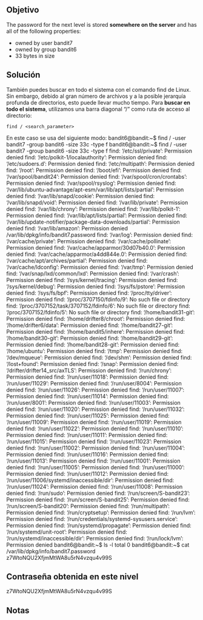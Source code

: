 ## Objetivo
The password for the next level is stored **somewhere on the server** and has all of the following properties:

- owned by user bandit7
- owned by group bandit6
- 33 bytes in size
## Solución 
También puedes buscar en todo el sistema con el comando find de Linux. Sin embargo, debido al gran número de archivos y a la posible jerarquía profunda de directorios, esto puede llevar mucho tiempo. Para **buscar en todo el sistema**, utilizamos una barra diagonal “/” como ruta de acceso al directorio:
```
find / <search_parameter>
```
En este caso se usa del siguiente modo: 
bandit6@bandit:~$ find / -user bandit7 -group bandit6 -size 33c -type f
bandit6@bandit:~$ find / -user bandit7 -group bandit6 -size 33c -type f
find: ‘/etc/ssl/private’: Permission denied
find: ‘/etc/polkit-1/localauthority’: Permission denied
find: ‘/etc/sudoers.d’: Permission denied
find: ‘/etc/multipath’: Permission denied
find: ‘/root’: Permission denied
find: ‘/boot/efi’: Permission denied
find: ‘/var/spool/bandit24’: Permission denied
find: ‘/var/spool/cron/crontabs’: Permission denied
find: ‘/var/spool/rsyslog’: Permission denied
find: ‘/var/lib/ubuntu-advantage/apt-esm/var/lib/apt/lists/partial’: Permission denied
find: ‘/var/lib/snapd/cookie’: Permission denied
find: ‘/var/lib/snapd/void’: Permission denied
find: ‘/var/lib/private’: Permission denied
find: ‘/var/lib/chrony’: Permission denied
find: ‘/var/lib/polkit-1’: Permission denied
find: ‘/var/lib/apt/lists/partial’: Permission denied
find: ‘/var/lib/update-notifier/package-data-downloads/partial’: Permission denied
find: ‘/var/lib/amazon’: Permission denied
/var/lib/dpkg/info/bandit7.password
find: ‘/var/log’: Permission denied
find: ‘/var/cache/private’: Permission denied
find: ‘/var/cache/pollinate’: Permission denied
find: ‘/var/cache/apparmor/30d07b40.0’: Permission denied
find: ‘/var/cache/apparmor/a4dd844e.0’: Permission denied
find: ‘/var/cache/apt/archives/partial’: Permission denied
find: ‘/var/cache/ldconfig’: Permission denied
find: ‘/var/tmp’: Permission denied
find: ‘/var/snap/lxd/common/lxd’: Permission denied
find: ‘/var/crash’: Permission denied
find: ‘/sys/kernel/tracing’: Permission denied
find: ‘/sys/kernel/debug’: Permission denied
find: ‘/sys/fs/pstore’: Permission denied
find: ‘/sys/fs/bpf’: Permission denied
find: ‘/proc/tty/driver’: Permission denied
find: ‘/proc/3707150/fdinfo/9’: No such file or directory
find: ‘/proc/3707152/task/3707152/fdinfo/6’: No such file or directory
find: ‘/proc/3707152/fdinfo/5’: No such file or directory
find: ‘/home/bandit31-git’: Permission denied
find: ‘/home/drifter8/chroot’: Permission denied
find: ‘/home/drifter6/data’: Permission denied
find: ‘/home/bandit27-git’: Permission denied
find: ‘/home/bandit5/inhere’: Permission denied
find: ‘/home/bandit30-git’: Permission denied
find: ‘/home/bandit29-git’: Permission denied
find: ‘/home/bandit28-git’: Permission denied
find: ‘/home/ubuntu’: Permission denied
find: ‘/tmp’: Permission denied
find: ‘/dev/mqueue’: Permission denied
find: ‘/dev/shm’: Permission denied
find: ‘/lost+found’: Permission denied
find: ‘/snap’: Permission denied
find: ‘/drifter/drifter14_src/axTLS’: Permission denied
find: ‘/run/chrony’: Permission denied
find: ‘/run/user/11018’: Permission denied
find: ‘/run/user/11029’: Permission denied
find: ‘/run/user/8004’: Permission denied
find: ‘/run/user/11026’: Permission denied
find: ‘/run/user/11007’: Permission denied
find: ‘/run/user/11014’: Permission denied
find: ‘/run/user/8001’: Permission denied
find: ‘/run/user/11003’: Permission denied
find: ‘/run/user/11020’: Permission denied
find: ‘/run/user/11032’: Permission denied
find: ‘/run/user/11025’: Permission denied
find: ‘/run/user/11009’: Permission denied
find: ‘/run/user/11019’: Permission denied
find: ‘/run/user/11022’: Permission denied
find: ‘/run/user/11010’: Permission denied
find: ‘/run/user/11011’: Permission denied
find: ‘/run/user/11015’: Permission denied
find: ‘/run/user/11023’: Permission denied
find: ‘/run/user/11002’: Permission denied
find: ‘/run/user/11004’: Permission denied
find: ‘/run/user/11016’: Permission denied
find: ‘/run/user/11013’: Permission denied
find: ‘/run/user/11001’: Permission denied
find: ‘/run/user/11005’: Permission denied
find: ‘/run/user/11000’: Permission denied
find: ‘/run/user/11012’: Permission denied
find: ‘/run/user/11006/systemd/inaccessible/dir’: Permission denied
find: ‘/run/user/11024’: Permission denied
find: ‘/run/user/11008’: Permission denied
find: ‘/run/sudo’: Permission denied
find: ‘/run/screen/S-bandit23’: Permission denied
find: ‘/run/screen/S-bandit25’: Permission denied
find: ‘/run/screen/S-bandit20’: Permission denied
find: ‘/run/multipath’: Permission denied
find: ‘/run/cryptsetup’: Permission denied
find: ‘/run/lvm’: Permission denied
find: ‘/run/credentials/systemd-sysusers.service’: Permission denied
find: ‘/run/systemd/propagate’: Permission denied
find: ‘/run/systemd/unit-root’: Permission denied
find: ‘/run/systemd/inaccessible/dir’: Permission denied
find: ‘/run/lock/lvm’: Permission denied
bandit6@bandit:~$ ls -l
total 0
bandit6@bandit:~$ cat /var/lib/dpkg/info/bandit7.password
z7WtoNQU2XfjmMtWA8u5rN4vzqu4v99S
## Contraseña obtenida en este nivel 
z7WtoNQU2XfjmMtWA8u5rN4vzqu4v99S
## Notas 
